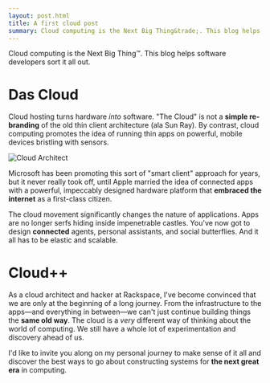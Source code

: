 ```yaml
---
layout: post.html
title: A first cloud post
summary: Cloud computing is the Next Big Thing&trade;. This blog helps software developers sort it all out.
---
```


Cloud computing is the Next Big Thing&trade;. This blog helps software developers sort it all out.

# Das Cloud #

Cloud hosting turns hardware *into* software. "The Cloud" is not a **simple re-branding** of the old thin client architecture (ala Sun Ray). By contrast, cloud computing promotes the idea of running thin apps on powerful, mobile devices bristling with sensors.

<img src="/assets/images/cloud-architect.png" alt="Cloud Architect" />

Microsoft has been promoting this sort of "smart client" approach for years, but it never really took off, until Apple married the idea of connected apps with a powerful, impeccably designed hardware platform that **embraced the internet** as a first-class citizen.

The cloud movement significantly changes the nature of applications. Apps are no longer serfs hiding inside impenetrable castles. You've now got to design **connected** agents, personal assistants, and social butterflies. And it all has to be elastic and scalable.

# Cloud++ #

As a cloud architect and hacker at Rackspace, I've become convinced that we are only at the beginning of a long journey. From the infrastructure to the apps&mdash;and everything in between&mdash;we can't just continue building things the **same old way**. The cloud is a *very* different way of thinking about the world of computing. We still have a whole lot of experimentation and discovery ahead of us.

I'd like to invite you along on my personal journey to make sense of it all and discover the best ways to go about constructing systems for **the next great era** in computing.
